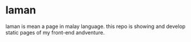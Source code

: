 # laman
laman is mean a page in malay language. this repo is showing and develop static pages of my front-end andventure.
